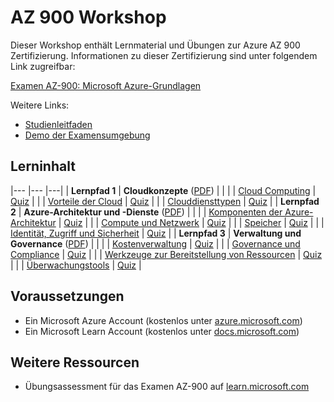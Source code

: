 # AZ 900 Workshop

Dieser Workshop enthält Lernmaterial und Übungen zur Azure AZ 900 Zertifizierung.
Informationen zu dieser Zertifizierung sind unter folgendem Link zugreifbar:

[Examen AZ-900: Microsoft Azure-Grundlagen](https://learn.microsoft.com/de-de/credentials/certifications/exams/az-900/)

Weitere Links:

- [Studienleitfaden](https://learn.microsoft.com/de-de/credentials/certifications/resources/study-guides/az-900)
- [Demo der Examensumgebung](https://www.starttest.com/ITDVersions/22.0.0.0/ITDStart.aspx?SVC=6d2a3227-3a97-48f4-bd65-1be9852be127)


## Lerninhalt

|---             |---            |---|
| **Lernpfad 1** | **Cloudkonzepte** ([PDF](https://raw.githubusercontent.com/hsirtl/az900-de-workshop-exercises/main/pdfs/AZ-900T00A-DE-PowerPoint-01.pdf)) |  |
|                | [Cloud Computing](challenge-01-01.md) | [Quiz](https://learn.microsoft.com/de-de/training/modules/describe-cloud-compute/7-knowledge-check) |
|                | [Vorteile der Cloud](challenge-01-02.md) | [Quiz](https://learn.microsoft.com/de-de/training/modules/describe-benefits-use-cloud-services/6-knowledge-check) |
|                | [Clouddiensttypen](challenge-01-03.md) | [Quiz](https://learn.microsoft.com/de-de/training/modules/describe-cloud-service-types/5-knowledge-check) |
| **Lernpfad 2** | **Azure-Architektur und -Dienste** ([PDF](https://raw.githubusercontent.com/hsirtl/az900-de-workshop-exercises/main/pdfs/AZ-900T00A-DE-PowerPoint-02.pdf)) |  |
|                | [Komponenten der Azure-Architektur](challenge-02-01.md) | [Quiz](https://learn.microsoft.com/de-de/training/modules/describe-core-architectural-components-of-azure/8-knowledge-check) |
|                | [Compute und Netzwerk](challenge-02-02.md) | [Quiz](https://learn.microsoft.com/de-de/training/modules/describe-azure-compute-networking-services/13-knowledge-check) |
|                | [Speicher](challenge-02-03.md) | [Quiz](https://learn.microsoft.com/de-de/training/modules/describe-azure-storage-services/8-knowledge-check) |
|                | [Identität, Zugriff und Sicherheit](challenge-02-04.md) | [Quiz](https://learn.microsoft.com/de-de/training/modules/describe-azure-identity-access-security/10-knowledge-check) |
| **Lernpfad 3** | **Verwaltung und Governance** ([PDF](https://raw.githubusercontent.com/hsirtl/az900-de-workshop-exercises/main/pdfs/AZ-900T00A-DE-PowerPoint-03.pdf)) |  |
|                | [Kostenverwaltung](challenge-03-01.md) | [Quiz](https://learn.microsoft.com/de-de/training/modules/describe-cost-management-azure/8-knowledge-check) |
|                | [Governance und Compliance](challenge-03-02.md) | [Quiz](https://learn.microsoft.com/de-de/training/modules/describe-features-tools-azure-for-governance-compliance/7-knowledge-check) |
|                | [Werkzeuge zur Bereitstellung von Ressourcen](challenge-03-03.md) | [Quiz](https://learn.microsoft.com/de-de/training/modules/describe-features-tools-manage-deploy-azure-resources/5-knowledge-check) |
|                | [Überwachungstools](challenge-03-04.md) | [Quiz](https://learn.microsoft.com/de-de/training/modules/describe-monitoring-tools-azure/5-knowledge-check) |

## Voraussetzungen

- Ein Microsoft Azure Account (kostenlos unter [azure.microsoft.com](https://azure.microsoft.com/de-de/free/))
- Ein Microsoft Learn Account (kostenlos unter [docs.microsoft.com](https://docs.microsoft.com/de-de/learn/))

## Weitere Ressourcen

- Übungsassessment für das Examen AZ-900 auf [learn.microsoft.com](https://learn.microsoft.com/de-de/credentials/certifications/exams/az-900/practice/assessment?assessment-type=practice&assessmentId=23)